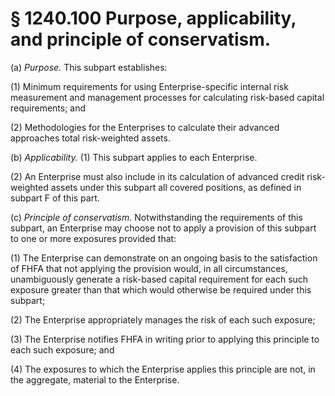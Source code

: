 # § 1240.100   Purpose, applicability, and principle of conservatism.

(a) *Purpose.* This subpart establishes:


(1) Minimum requirements for using Enterprise-specific internal risk measurement and management processes for calculating risk-based capital requirements; and


(2) Methodologies for the Enterprises to calculate their advanced approaches total risk-weighted assets.


(b) *Applicability.* (1) This subpart applies to each Enterprise.


(2) An Enterprise must also include in its calculation of advanced credit risk-weighted assets under this subpart all covered positions, as defined in subpart F of this part.


(c) *Principle of conservatism.* Notwithstanding the requirements of this subpart, an Enterprise may choose not to apply a provision of this subpart to one or more exposures provided that:


(1) The Enterprise can demonstrate on an ongoing basis to the satisfaction of FHFA that not applying the provision would, in all circumstances, unambiguously generate a risk-based capital requirement for each such exposure greater than that which would otherwise be required under this subpart;


(2) The Enterprise appropriately manages the risk of each such exposure;


(3) The Enterprise notifies FHFA in writing prior to applying this principle to each such exposure; and


(4) The exposures to which the Enterprise applies this principle are not, in the aggregate, material to the Enterprise.




